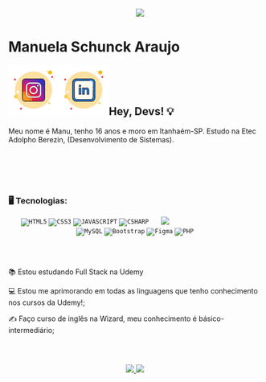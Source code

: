  <img align="right" width="250px" style="margin-top:-20px" src="https://github.com/ManuelaSchunck/Me/blob/main/Avatar.png?raw=true">


<div display="inline-block">
 
 <h1 align="left">Manuela Schunck Araujo</h1>
 
 <a href="https://instagram.com/manuela.schunck?igshid=OGQ5ZDc2ODk2ZA==">
    <img align="left" width="100px" src="https://github.com/ManuelaSchunck/ManuelaSchunck/blob/main/icons8-instagram-100.png?raw=true" alt="instagram" style="vertical-align:top;">
  </a> 
  <a href="https://www.linkedin.com/me?trk=p_mwlite_feed_updates-secondary_nav">
    <img align="left" width="100px" src="https://github.com/ManuelaSchunck/ManuelaSchunck/blob/main/icons8-linkedin-100.png?raw=true" alt="Linkedin" style="vertical-align:top;">
  </a>

 
 
 <br>
 <br>
 <br>
 
 ## Hey, Devs! 💡
 
 Meu nome é Manu, tenho 16 anos e moro em Itanhaém-SP. Estudo na Etec Adolpho Berezin, (Desenvolvimento de Sistemas).
 
 <br>
 <br>

 <p align="center">

</p>
<br>
 
 ### 🖥️ Tecnologias: 
  <p align="center">
<img width="200px" align="right" src="C:\Users\user\Downloads\MicrosoftTeams-image.png">
<code><img width="40px" src="https://cdn.jsdelivr.net/gh/devicons/devicon/icons/html5/html5-original-wordmark.svg" title = "HTML5"/></code>
<code><img width="40px" src="https://cdn.jsdelivr.net/gh/devicons/devicon/icons/css3/css3-original-wordmark.svg" title = "CSS3"/></code>
<code><img width="40px" src="https://cdn.jsdelivr.net/gh/devicons/devicon/icons/javascript/javascript-original.svg" title = "JAVASCRIPT"/></code>
<code><img width="40px" src="https://cdn.jsdelivr.net/gh/devicons/devicon/icons/csharp/csharp-original.svg" title = "CSHARP"/></code>
<code><img width="40px" src="https://github.com/ManuelaSchunck/Me/blob/main/mysql.png?raw=true" title = "MySQL"/></code>
<code><img width="40px" src="https://github.com/ManuelaSchunck/Me/blob/main/bootstrap.png?raw=true" title = "Bootstrap"/></code>
<code><img width="40px" src="https://github.com/ManuelaSchunck/Me/blob/main/figma.png?raw=true" title = "Figma"/></code>
<code><img width="40px" src="https://github.com/ManuelaSchunck/Me/blob/main/php.png?raw=true" title = "PHP"/></code>
   </p>
<br><br>
<div display="inline-block">
 
 <p align="left">📚 Estou estudando Full Stack na Udemy</p>
 <p align="left">💻 Estou me aprimorando em todas as linguagens que tenho conhecimento nos cursos da Udemy!;</p>
 <p align="left">✍ Faço curso de inglês na Wizard, meu conhecimento é básico-intermediário;</p>

 
 <br>
 
 ##
<p align="center">
<a href="https://github.com/manuelaschunck">
  <img height="120em" src="https://github-readme-stats-eight-theta.vercel.app/api?username=manuelaschunck&show_icons=true&theme=synthwave&include_all_commits=true&count_private=true"/>
  <img height="120em" src="https://github-readme-stats-eight-theta.vercel.app/api/top-langs/?username=manuelaschunck&layout=compact&langs_count=8&theme=black"/>
</a>
</p>
 
</div>
